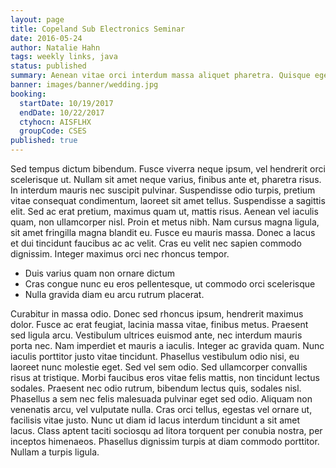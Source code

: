 ```yaml
---
layout: page
title: Copeland Sub Electronics Seminar
date: 2016-05-24
author: Natalie Hahn
tags: weekly links, java
status: published
summary: Aenean vitae orci interdum massa aliquet pharetra. Quisque eget.
banner: images/banner/wedding.jpg
booking:
  startDate: 10/19/2017
  endDate: 10/22/2017
  ctyhocn: AISFLHX
  groupCode: CSES
published: true
---
```

Sed tempus dictum bibendum. Fusce viverra neque ipsum, vel hendrerit orci scelerisque ut. Nullam sit amet neque varius, finibus ante et, pharetra risus. In interdum mauris nec suscipit pulvinar. Suspendisse odio turpis, pretium vitae consequat condimentum, laoreet sit amet tellus. Suspendisse a sagittis elit. Sed ac erat pretium, maximus quam ut, mattis risus. Aenean vel iaculis quam, non ullamcorper nisl. Proin et metus nibh. Nam cursus magna ligula, sit amet fringilla magna blandit eu. Fusce eu mauris massa. Donec a lacus et dui tincidunt faucibus ac ac velit. Cras eu velit nec sapien commodo dignissim. Integer maximus orci nec rhoncus tempor.

* Duis varius quam non ornare dictum
* Cras congue nunc eu eros pellentesque, ut commodo orci scelerisque
* Nulla gravida diam eu arcu rutrum placerat.

Curabitur in massa odio. Donec sed rhoncus ipsum, hendrerit maximus dolor. Fusce ac erat feugiat, lacinia massa vitae, finibus metus. Praesent sed ligula arcu. Vestibulum ultrices euismod ante, nec interdum mauris porta nec. Nam imperdiet et mauris a iaculis. Integer ac gravida quam. Nunc iaculis porttitor justo vitae tincidunt. Phasellus vestibulum odio nisi, eu laoreet nunc molestie eget. Sed vel sem odio. Sed ullamcorper convallis risus at tristique. Morbi faucibus eros vitae felis mattis, non tincidunt lectus sodales.
Praesent nec odio rutrum, bibendum lectus quis, sodales nisl. Phasellus a sem nec felis malesuada pulvinar eget sed odio. Aliquam non venenatis arcu, vel vulputate nulla. Cras orci tellus, egestas vel ornare ut, facilisis vitae justo. Nunc ut diam id lacus interdum tincidunt a sit amet lacus. Class aptent taciti sociosqu ad litora torquent per conubia nostra, per inceptos himenaeos. Phasellus dignissim turpis at diam commodo porttitor. Nullam a turpis ligula.

